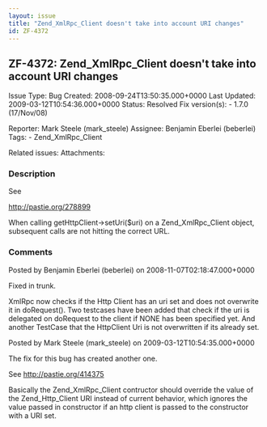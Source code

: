 ```yaml
---
layout: issue
title: "Zend_XmlRpc_Client doesn't take into account URI changes"
id: ZF-4372
---
```


ZF-4372: Zend\_XmlRpc\_Client doesn't take into account URI changes
-------------------------------------------------------------------

 Issue Type: Bug Created: 2008-09-24T13:50:35.000+0000 Last Updated: 2009-03-12T10:54:36.000+0000 Status: Resolved Fix version(s): - 1.7.0 (17/Nov/08)
 
 Reporter:  Mark Steele (mark\_steele)  Assignee:  Benjamin Eberlei (beberlei)  Tags: - Zend\_XmlRpc\_Client
 
 Related issues: 
 Attachments: 
### Description

See

<http://pastie.org/278899>

When calling getHttpClient->setUri($uri) on a Zend\_XmlRpc\_Client object, subsequent calls are not hitting the correct URL.

 

 

### Comments

Posted by Benjamin Eberlei (beberlei) on 2008-11-07T02:18:47.000+0000

Fixed in trunk.

XmlRpc now checks if the Http Client has an uri set and does not overwrite it in doRequest(). Two testcases have been added that check if the uri is delegated on doRequest to the client if NONE has been specified yet. And another TestCase that the HttpClient Uri is not overwritten if its already set.

 

 

Posted by Mark Steele (mark\_steele) on 2009-03-12T10:54:35.000+0000

The fix for this bug has created another one.

See <http://pastie.org/414375>

Basically the Zend\_XmlRpc\_Client contructor should override the value of the Zend\_Http\_Client URI instead of current behavior, which ignores the value passed in constructor if an http client is passed to the constructor with a URI set.

 

 